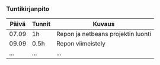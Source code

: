### Tuntikirjanpito
Päivä | Tunnit | Kuvaus
----------------|------|--------
07.09 | 1h | Repon ja netbeans projektin luonti
09.09 | 0.5h | Repon viimeistely
... | ... | ...
